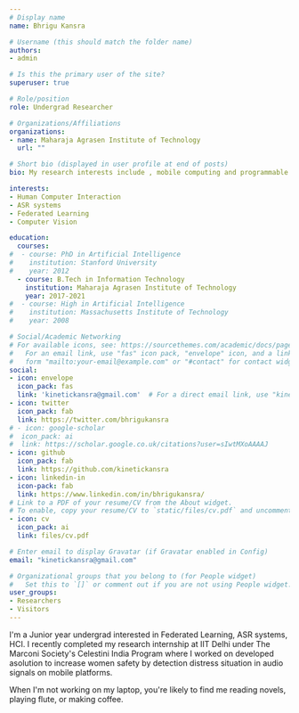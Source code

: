 ```yaml
---
# Display name
name: Bhrigu Kansra

# Username (this should match the folder name)
authors:
- admin

# Is this the primary user of the site?
superuser: true

# Role/position
role: Undergrad Researcher

# Organizations/Affiliations
organizations:
- name: Maharaja Agrasen Institute of Technology
  url: ""

# Short bio (displayed in user profile at end of posts)
bio: My research interests include , mobile computing and programmable matter.

interests:
- Human Computer Interaction
- ASR systems
- Federated Learning
- Computer Vision

education:
  courses:
#  - course: PhD in Artificial Intelligence
#    institution: Stanford University
#    year: 2012
  - course: B.Tech in Information Technology
    institution: Maharaja Agrasen Institute of Technology
    year: 2017-2021
#  - course: High in Artificial Intelligence
#    institution: Massachusetts Institute of Technology
#    year: 2008

# Social/Academic Networking
# For available icons, see: https://sourcethemes.com/academic/docs/page-builder/#icons
#   For an email link, use "fas" icon pack, "envelope" icon, and a link in the
#   form "mailto:your-email@example.com" or "#contact" for contact widget.
social:
- icon: envelope
  icon_pack: fas
  link: 'kinetickansra@gmail.com'  # For a direct email link, use "kinetickansra@gmail.com".
- icon: twitter
  icon_pack: fab
  link: https://twitter.com/bhrigukansra
# - icon: google-scholar
#  icon_pack: ai
#  link: https://scholar.google.co.uk/citations?user=sIwtMXoAAAAJ
- icon: github
  icon_pack: fab
  link: https://github.com/kinetickansra
- icon: linkedin-in
  icon-pack: fab
  link: https://www.linkedin.com/in/bhrigukansra/
# Link to a PDF of your resume/CV from the About widget.
# To enable, copy your resume/CV to `static/files/cv.pdf` and uncomment the lines below.
- icon: cv
  icon_pack: ai
  link: files/cv.pdf

# Enter email to display Gravatar (if Gravatar enabled in Config)
email: "kinetickansra@gmail.com"

# Organizational groups that you belong to (for People widget)
#   Set this to `[]` or comment out if you are not using People widget.
user_groups:
- Researchers
- Visitors
---
```


I'm a Junior year undergrad interested in Federated Learning, ASR systems, HCI. I recently completed my research internship at IIT Delhi under The Marconi Society's Celestini India Program where I worked on developed asolution to increase women safety by detection distress situation in audio signals on mobile platforms.

When I'm not working on my laptop, you're likely to find me reading novels, playing flute, or making coffee.
